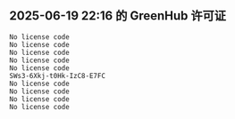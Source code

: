 ## 2025-06-19 22:16 的 GreenHub 许可证
```
No license code
No license code
No license code
No license code
No license code
SWs3-6Xkj-t0Hk-IzC8-E7FC
No license code
No license code
No license code
No license code
```
